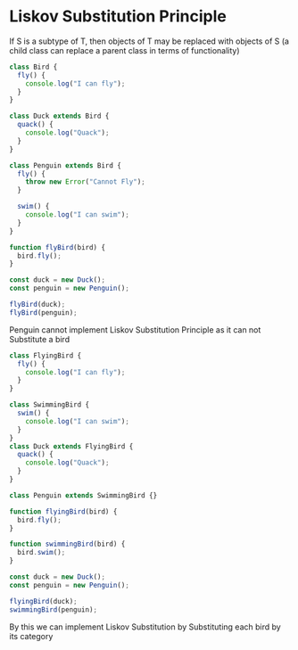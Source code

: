 # Liskov Substitution Principle

If S is a subtype of T, then objects of T may be replaced with objects of S (a child class can replace a parent class in terms of functionality)

```javascript
class Bird {
  fly() {
    console.log("I can fly");
  }
}

class Duck extends Bird {
  quack() {
    console.log("Quack");
  }
}

class Penguin extends Bird {
  fly() {
    throw new Error("Cannot Fly");
  }

  swim() {
    console.log("I can swim");
  }
}

function flyBird(bird) {
  bird.fly();
}

const duck = new Duck();
const penguin = new Penguin();

flyBird(duck);
flyBird(penguin);
```

Penguin cannot implement Liskov Substitution Principle as it can not Substitute a bird

```javascript
class FlyingBird {
  fly() {
    console.log("I can fly");
  }
}

class SwimmingBird {
  swim() {
    console.log("I can swim");
  }
}
class Duck extends FlyingBird {
  quack() {
    console.log("Quack");
  }
}

class Penguin extends SwimmingBird {}

function flyingBird(bird) {
  bird.fly();
}

function swimmingBird(bird) {
  bird.swim();
}

const duck = new Duck();
const penguin = new Penguin();

flyingBird(duck);
swimmingBird(penguin);
```

By this we can implement Liskov Substitution by Substituting each bird by its category
